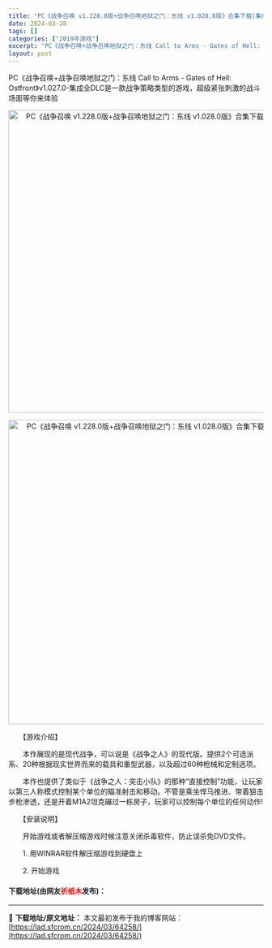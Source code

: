 ```yaml
---
title: "PC《战争召唤 v1.228.0版+战争召唤地狱之门：东线 v1.028.0版》合集下载|集成全DLC"
date: 2024-03-28
tags: []
categories: ["2019年游戏"]
excerpt: "PC《战争召唤+战争召唤地狱之门：东线 Call to Arms - Gates of Hell: Ostfront》v1.027.0-集成全DLC是一款战争策略类型的游戏，超级紧张刺激的战斗场面等你来体验 　　【游戏介绍】 　　本作展现的是现代战争，可以说是《战争之人》的现代版。提供2个可选派系、&hellip;"
layout: post
---
```


 <p>PC《战争召唤+战争召唤地狱之门：东线 Call to Arms - Gates of Hell: Ostfront》v1.027.0-集成全DLC是一款战争策略类型的游戏，超级紧张刺激的战斗场面等你来体验</p> <p align="center"><img align="" border="0" src="https://lad.sfcrom.cn/wp-content/uploads/2024/03/20240327_6604a6f07cc88.webp" width="597" alt="PC《战争召唤 v1.228.0版+战争召唤地狱之门：东线 v1.028.0版》合集下载|集成全DLC" /></p> <p align="center"><img align="" border="0" src="https://lad.sfcrom.cn/wp-content/uploads/2024/03/20240327_6604a6f0d4724.webp" width="600" alt="PC《战争召唤 v1.228.0版+战争召唤地狱之门：东线 v1.028.0版》合集下载|集成全DLC" /></p> <p>　　【游戏介绍】</p> <p>　　本作展现的是现代战争，可以说是《战争之人》的现代版。提供2个可选派系、20种根据现实世界而来的载具和重型武器，以及超过60种枪械和定制选项。</p> <p>　　本作也提供了类似于《战争之人：突击小队》的那种&ldquo;直接控制&rdquo;功能，让玩家以第三人称模式控制某个单位的瞄准射击和移动。不管是乘坐悍马推进、带着狙击步枪渗透，还是开着M1A2坦克碾过一栋房子，玩家可以控制每个单位的任何动作!</p> <p>　　【安装说明】</p> <p>　　开始游戏或者解压缩游戏时候注意关闭杀毒软件，防止误杀免DVD文件。</p> <p>　　1. 用WINRAR软件解压缩游戏到硬盘上</p> <p>　　2. 开始游戏</p> <p><h4>下载地址(由网友<font color="red">折纸木</font>发布)：</h4></p> 

---
📖 **下载地址/原文地址：** 本文最初发布于我的博客网站：[https://lad.sfcrom.cn/2024/03/64258/](https://lad.sfcrom.cn/2024/03/64258/)
